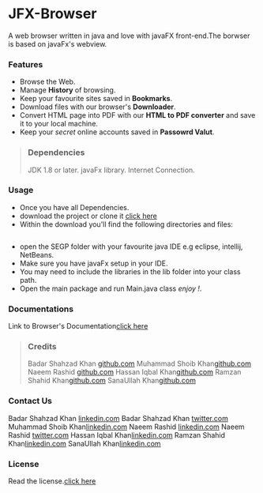 JFX-Browser
===========
A web browser written in java and love with javaFX front-end.The borwser is based on javaFx's webview.

### Features

+ Browse the Web.
+ Manage **History** of browsing.
+ Keep your favourite sites saved in **Bookmarks**.
+ Download files with our browser's **Downloader**.
+ Convert HTML page into PDF with our **HTML to PDF converter** and save it to your local machine.
+ Keep your *secret* online accounts saved in **Passowrd Valut**.

> ### Dependencies
>
> JDK 1.8 or later.
> javaFx library.
> Internet Connection.

### Usage

+ Once you have all Dependencies.
+ download the project or clone it [click here](url)
+ Within the download you'll find the following directories and files:

```
```
+ open the SEGP folder with your favourite java IDE e.g eclipse, intellij, NetBeans.
+ Make sure you have javaFx setup in your IDE.
+ You may need to include the libraries in the lib folder into your class path.
+ Open the main package and run Main.java class *enjoy !*.

### Documentations
Link to Browser's Documentation[click here](url)

> ### Credits
>
> Badar Shahzad Khan [github.com](url)
> Muhammad Shoib Khan[github.com](url)
> Naeem Rashid [github.com](url)
> Hassan Iqbal Khan[github.com](url)
> Ramzan Shahid Khan[github.com](url)
> SanaUllah Khan[github.com](url)

### Contact Us
Badar Shahzad Khan [linkedin.com](url)
Badar Shahzad Khan [twitter.com](url)
Muhammad Shoib Khan[linkedin.com](url)
Naeem Rashid [linkedin.com](url)
Naeem Rashid [twitter.com](url)
Hassan Iqbal Khan[linkedin.com](url)
Ramzan Shahid Khan[linkedin.com](url)
SanaUllah Khan[linkedin.com](url)

### License
Read the license.[click here](url)

